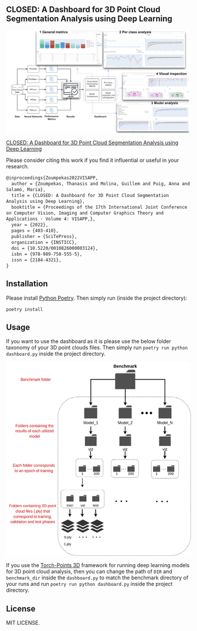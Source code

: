 ## CLOSED: A Dashboard for 3D Point Cloud Segmentation Analysis using Deep Learning

<p>
	<img width="1080" alt="Design" src="img/design.png"/>
</p>

[CLOSED: A Dashboard for 3D Point Cloud Segmentation Analysis using Deep Learning](https://www.scitepress.org/Papers/2022/108260/108260.pdf)

Please consider citing this work if you find it influential or useful in your research.

```
@inproceedings{Zoumpekas2022VISAPP,
  author = {Zoumpekas, Thanasis and Molina, Guillem and Puig, Anna and Salamó, Maria},
  title = {CLOSED: A Dashboard for 3D Point Cloud Segmentation Analysis using Deep Learning},
  booktitle = {Proceedings of the 17th International Joint Conference on Computer Vision, Imaging and Computer Graphics Theory and Applications - Volume 4: VISAPP,},
  year = {2022},
  pages = {403-410},
  publisher = {SciTePress},
  organization = {INSTICC},
  doi = {10.5220/0010826000003124},
  isbn = {978-989-758-555-5},
  issn = {2184-4321},
}
```

## Installation

Please install [Python Poetry](https://python-poetry.org/).
Then simply run (inside the project directory):

```
poetry install
```

## Usage

If you want to use the dashboard as it is please use the below folder taxonomy of your 3D point clouds files. Then simply run ```poetry run python dashboard.py``` inside the project directory.
<p>
	<img width="1080" alt="Design" src="img/folder_taxonomy.png"/>
</p>

If you use the [Torch-Points 3D](https://github.com/torch-points3d/torch-points3d) framework for running deep learning models for 3D point cloud analysis, then you can change the path of ```DIR``` and ```benchmark_dir``` inside the ```dashboard.py``` to match the benchmark directory of your runs and run ```poetry run python dashboard.py``` inside the project directory.


## License

MIT LICENSE.